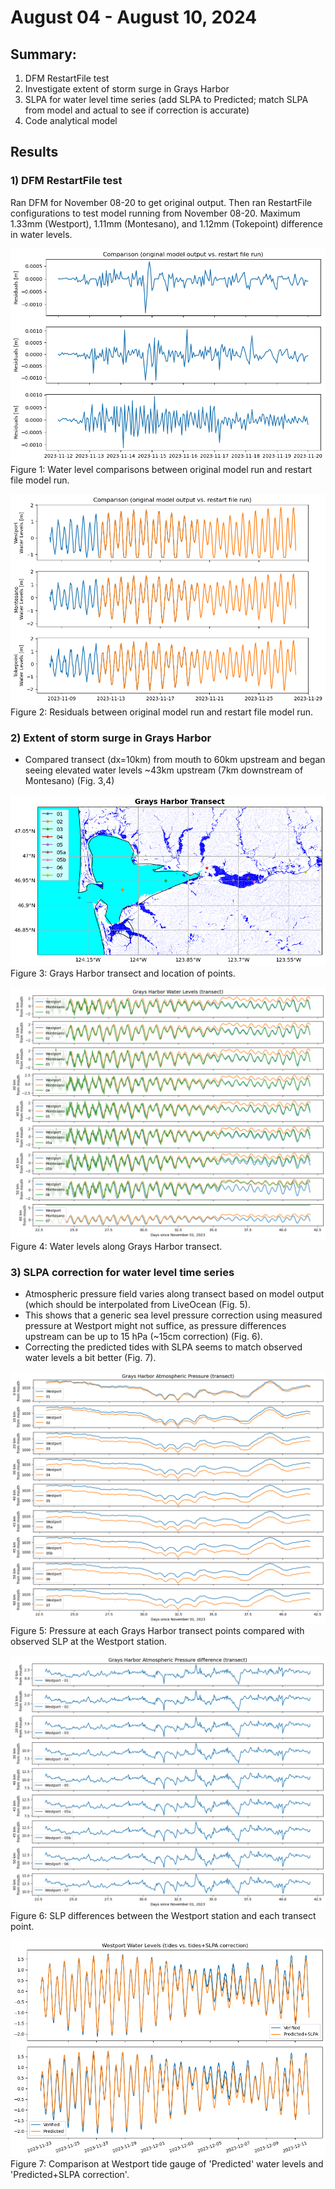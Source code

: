 # August 04 - August 10, 2024

## Summary:
1) DFM RestartFile test
2) Investigate extent of storm surge in Grays Harbor
3) SLPA for water level time series (add SLPA to Predicted; match SLPA from model and actual to see if correction is accurate)
4) Code analytical model

## Results
### 1) DFM RestartFile test
Ran DFM for November 08-20 to get original output. Then ran RestartFile configurations to test model running from November 08-20. Maximum 1.33mm (Westport), 1.11mm (Montesano), and 1.12mm (Tokepoint) difference in water levels.

![Water level comparisons](../Figures/080724meeting/RestartFile_resid_comparison.png)
Figure 1: Water level comparisons between original model run and restart file model run.<br>

![Water level residuals](../Figures/080724meeting/RestartFile_wl_comparison.png)
Figure 2: Residuals between original model run and restart file model run.<br>

### 2) Extent of storm surge in Grays Harbor
- Compared transect (dx=10km) from mouth to 60km upstream and began seeing elevated water levels ~43km upstream (7km downstream of Montesano) (Fig. 3,4)

![Grays Harbor transect](../Figures/080724meeting/GraysHarbor_transect.png)
Figure 3: Grays Harbor transect and location of points.<br>

![Grays Harbor water level transect](../Figures/080724meeting/GraysHarbor_wl_transect.png)
Figure 4: Water levels along Grays Harbor transect.<br>


### 3) SLPA correction for water level time series
- Atmospheric pressure field varies along transect based on model output (which should be interpolated from LiveOcean (Fig. 5). 
- This shows that a generic sea level pressure correction using measured pressure at Westport might not suffice, as pressure differences upstream can be up to 15 hPa (~15cm correction) (Fig. 6).
- Correcting the predicted tides with SLPA seems to match observed water levels a bit better (Fig. 7). 


![Grays Harbor pressure transect](../Figures/080724meeting/GraysHarbor_pressure_transect.png)
Figure 5: Pressure at each Grays Harbor transect points compared with observed SLP at the Westport station.<br>

![Grays Harbor pressure transect](../Figures/080724meeting/GraysHarbor_pressurediff_transect.png)
Figure 6: SLP differences between the Westport station and each transect point.<br>


![Westport water levels](../Figures/080724meeting/Westport_tidesvstidesslpa.png)
Figure 7: Comparison at Westport tide gauge of 'Predicted' water levels and 'Predicted+SLPA correction'.<br>